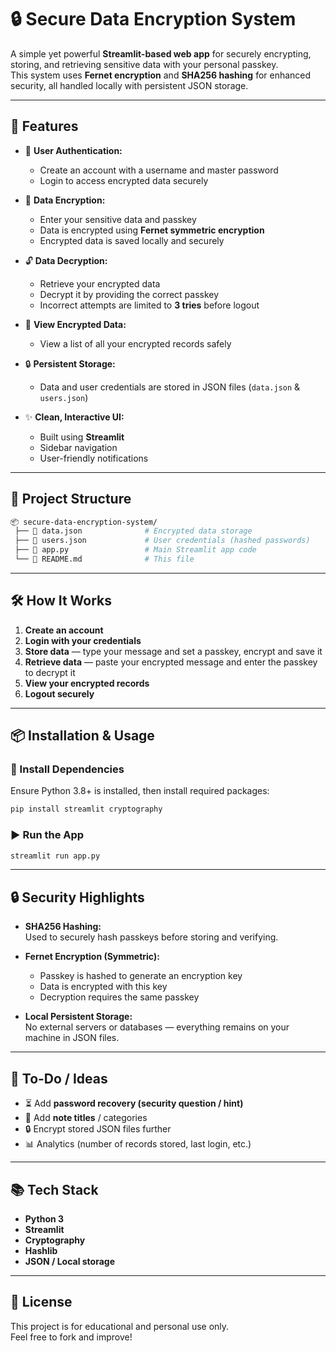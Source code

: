 # 🔒 Secure Data Encryption System

A simple yet powerful **Streamlit-based web app** for securely encrypting, storing, and retrieving sensitive data with your personal passkey.  
This system uses **Fernet encryption** and **SHA256 hashing** for enhanced security, all handled locally with persistent JSON storage.

---

## 📜 Features

- 🔑 **User Authentication:**  
  - Create an account with a username and master password  
  - Login to access encrypted data securely  

- 🔐 **Data Encryption:**  
  - Enter your sensitive data and passkey  
  - Data is encrypted using **Fernet symmetric encryption**  
  - Encrypted data is saved locally and securely  

- 🔓 **Data Decryption:**  
  - Retrieve your encrypted data  
  - Decrypt it by providing the correct passkey  
  - Incorrect attempts are limited to **3 tries** before logout  

- 📃 **View Encrypted Data:**  
  - View a list of all your encrypted records safely

- 🔒 **Persistent Storage:**  
  - Data and user credentials are stored in JSON files (`data.json` & `users.json`)

- ✨ **Clean, Interactive UI:**  
  - Built using **Streamlit**  
  - Sidebar navigation  
  - User-friendly notifications  

---

## 📁 Project Structure

```bash
📦 secure-data-encryption-system/
 ├── 📄 data.json              # Encrypted data storage
 ├── 📄 users.json             # User credentials (hashed passwords)
 ├── 📄 app.py                 # Main Streamlit app code
 └── 📄 README.md              # This file
```

---

## 🛠️ How It Works

1. **Create an account**
2. **Login with your credentials**
3. **Store data** — type your message and set a passkey, encrypt and save it
4. **Retrieve data** — paste your encrypted message and enter the passkey to decrypt it
5. **View your encrypted records**
6. **Logout securely**

---

## 📦 Installation & Usage

### 🔽 Install Dependencies  
Ensure Python 3.8+ is installed, then install required packages:
```bash
pip install streamlit cryptography
```

### ▶️ Run the App
```bash
streamlit run app.py
```

---

## 🔒 Security Highlights

- **SHA256 Hashing:**  
  Used to securely hash passkeys before storing and verifying.

- **Fernet Encryption (Symmetric):**  
  - Passkey is hashed to generate an encryption key  
  - Data is encrypted with this key  
  - Decryption requires the same passkey  

- **Local Persistent Storage:**  
  No external servers or databases — everything remains on your machine in JSON files.

---

## 📌 To-Do / Ideas

- ⏳ Add **password recovery (security question / hint)**  
- 📝 Add **note titles** / categories  
- 🔒 Encrypt stored JSON files further  
- 📊 Analytics (number of records stored, last login, etc.)

---

## 📚 Tech Stack

- **Python 3**
- **Streamlit**
- **Cryptography**
- **Hashlib**
- **JSON / Local storage**

---

## 📑 License

This project is for educational and personal use only.  
Feel free to fork and improve!


